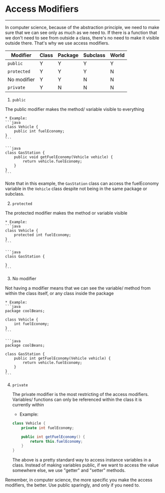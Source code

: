 # Access Modifiers
---

In computer science, because of the abstraction principle, we need to make sure that we can see only as much as we need to. If there is a function that we don't need to see from outside a class, there's no need to make it visible outside there. That's why we use access modifiers.

|   Modifier  | Class | Package | Subclass | World |
|-------------|-------|---------|----------|-------|
|  `public`   |   Y   |    Y    |    Y     |   Y   |
| `protected` |   Y   |    Y    |    Y     |   N   |
| No modifier |   Y   |    Y    |    N     |   N   |
| `private`   |   Y   |    N    |    N     |   N   |

1. `public`

The public modifier makes the method/ variable visible to everything

	* Example:
  	```java
  	class Vehicle {
		public int fuelEconomy;
  	}
  	```

	```java
	class GasStation {
		public void getFuelEconomy(Vehicle vehicle) {
			return vehicle.fuelEconomy;
		}
	}
	```

Note that in this example, the `GasStation` class can access the fuelEconomy variable in the `Vehicle` class despite not being in the same package or subclass. 

2. `protected`

The protected modifier makes the method or variable visible 

	* Example:
  	```java
  	class Vehicle {
		protected int fuelEconomy;
  	}
  	```

  	```java
	class GasStation {

	}
  	```

3. No modifier

Not having a modifier means that we can see the variable/ method from within the class itself, or any class inside the package

	* Example:
  	```java
	package coolBeans;

  	class Vehicle {
		int fuelEconomy;
  	}
  	```

  	```java
	package coolBeans;
	
	class GasStation {
		public int getFuelEconomy(Vehicle vehicle) {
			return vehicle.fuelEconomy;
		}
  	}
  	```

4. `private`

	The private modifier is the most restricting of the access modifiers. Variables/ functions can only be referenced within the class it is currently within
	* Example:
  	```java
  	class Vehicle {
		private int fuelEconomy;

		public int getFuelEconomy() {
			return this.fuelEconomy;
		}
  	}
  	```

	The above is a pretty standard way to access instance variables in a class. Instead of making variables public, if we want to access the value somewhere else, we use "getter" and "setter" methods.

Remember, in computer science, the more specific you make the access modifiers, the better. Use public sparingly, and only if you need to. 
